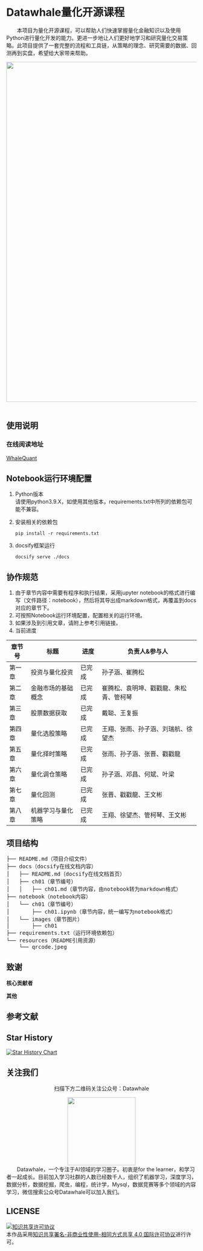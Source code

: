 # Datawhale量化开源课程
&emsp;&emsp;本项目为量化开源课程，可以帮助人们快速掌握量化金融知识以及使用Python进行量化开发的能力。更进一步地让人们更好地学习和研究量化交易策略。此项目提供了一套完整的流程和工具链，从策略的理念、研究需要的数据、回测再到实盘，希望给大家带来帮助。
<div align=center>
<img src="resources/WhaleQuant-logo.png" width = "900">
</div>
<br/>

## 使用说明

### 在线阅读地址
[WhaleQuant](https://datawhalechina.github.io/whale-quant/)

## Notebook运行环境配置
1. Python版本  
   请使用python3.9.X，如使用其他版本，requirements.txt中所列的依赖包可能不兼容。
   
2. 安装相关的依赖包
    ```shell
    pip install -r requirements.txt
    ```

3. docsify框架运行
    ```shell
    docsify serve ./docs
    ```

## 协作规范
1. 由于章节内容中需要有程序和执行结果，采用jupyter notebook的格式进行编写（文件路径：notebook），然后将其导出成markdown格式，再覆盖到docs对应的章节下。
2. 可按照Notebook运行环境配置，配置相关的运行环境。
3. 如果涉及到引用文章，请附上参考引用链接。
4. 当前进度

| 章节号 | 标题               | 进度   | 负责人&参与人                            |
| ------ | ------------------ | ------ | ---------------------------------------- |
| 第一章 | 投资与量化投资     | 已完成 | 孙子涵、崔腾松                           |
| 第二章 | 金融市场的基础概念 | 已完成 | 崔腾松、袁明坤、戳戳龍、朱松青、管柯琴   |
| 第三章 | 股票数据获取       | 已完成 | 戴聪、王复振                             |
| 第四章 | 量化选股策略       | 已完成 | 王翔、张雨、孙子涵、刘瑞航、徐望杰       |
| 第五章 | 量化择时策略       | 已完成 | 张雨、孙子涵、张晋、戳戳龍               |
| 第六章 | 量化调仓策略       | 已完成 | 孙子涵、邓昌、何斌、叶梁                 |
| 第七章 | 量化回测           | 已完成 | 张晋、戳戳龍、王文彬                     |
| 第八章 | 机器学习与量化策略 | 已完成 | 王翔、徐望杰、管柯琴、王文彬 |



## 项目结构

<pre>
├── README.md（项目介绍文件）
├── docs（docsify在线文档内容）
│   ├── README.md（docsify在线文档首页）
│   ├── ch01（章节编号）
│   │   ├── ch01.md（章节内容，由notebook转为markdown格式）
├── notebook（notebook内容）
│   └── ch01（章节编号）
│       ├── ch01.ipynb（章节内容，统一编写为notebook格式）
│   └── images（章节图片）
│       ├── ch01
├── requirements.txt（运行环境依赖包）
└── resources（README引用资源）
    └── qrcode.jpeg
</pre>

## 致谢

**核心贡献者**

**其他**

## 参考文献

## Star History

[![Star History Chart](https://api.star-history.com/svg?repos=datawhalechina/whale-quant&type=Date)](https://star-history.com/#datawhalechina/whale-quant&Date)

## 关注我们

<div align=center>
<p>扫描下方二维码关注公众号：Datawhale</p>
<img src="resources/qrcode.jpeg" width = "180" height = "180">
</div>
&emsp;&emsp;Datawhale，一个专注于AI领域的学习圈子。初衷是for the learner，和学习者一起成长。目前加入学习社群的人数已经数千人，组织了机器学习，深度学习，数据分析，数据挖掘，爬虫，编程，统计学，Mysql，数据竞赛等多个领域的内容学习，微信搜索公众号Datawhale可以加入我们。

## LICENSE
<a rel="license" href="http://creativecommons.org/licenses/by-nc-sa/4.0/"><img alt="知识共享许可协议" style="border-width:0" src="https://img.shields.io/badge/license-CC%20BY--NC--SA%204.0-lightgrey" /></a><br />本作品采用<a rel="license" href="http://creativecommons.org/licenses/by-nc-sa/4.0/">知识共享署名-非商业性使用-相同方式共享 4.0 国际许可协议</a>进行许可。